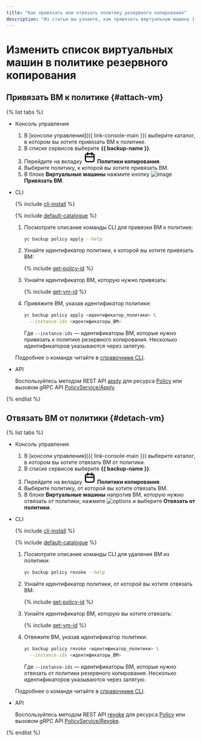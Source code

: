 ```yaml
---
title: "Как привязать или отвязать политику резервного копирования"
description: "Из статьи вы узнаете, как привязать виртуальную машину {{ compute-name }} к политике резервного копирования, и как отвязать ВМ от политики."
---
```


# Изменить список виртуальных машин в политике резервного копирования

## Привязать ВМ к политике {#attach-vm}

{% list tabs %}

- Консоль управления

  1. В [консоли управления]({{ link-console-main }}) выберите каталог, в котором вы хотите привязать ВМ к политике.
  1. В списке сервисов выберите **{{ backup-name }}**.
  1. Перейдите на вкладку ![policies](../../../_assets/console-icons/calendar.svg) **Политики копирования**.
  1. Выберите политику, к которой вы хотите привязать ВМ.
  1. В блоке **Виртуальные машины** нажмите кнопку ![image](../../../_assets/console-icons/plus.svg) **Привязать ВМ**.

- CLI

  {% include [cli-install](../../../_includes/cli-install.md) %}

  {% include [default-catalogue](../../../_includes/default-catalogue.md) %}

  1. Посмотрите описание команды CLI для привязки ВМ к политике: 

      ```bash
      yc backup policy apply --help
      ```

  1. Узнайте идентификатор политики, к которой вы хотите привязать ВМ:

      {% include [get-policy-id](../../../_includes/backup/operations/get-policy-id.md) %}

  1. Узнайте идентификатор ВМ, которую нужно привязать:

      {% include [get-vm-id](../../../_includes/backup/operations/get-vm-id.md) %}

  1. Привяжите ВМ, указав идентификатор политики:

      ```bash
      yc backup policy apply <идентификатор_политики> \
        --instance-ids <идентификаторы_ВМ>
      ```

      Где `--instance-ids` — идентификаторы ВМ, которые нужно привязать к политике резервного копирования. Несколько идентификаторов указываются через запятую.

  Подробнее о команде читайте в [справочнике CLI](../../../cli/cli-ref/managed-services/backup/policy/apply.md).

- API

  Воспользуйтесь методом REST API [apply](../../backup/api-ref/Policy/apply.md) для ресурса [Policy](../../backup/api-ref/Policy/index.md) или вызовом gRPC API [PolicyService/Apply](../../backup/api-ref/grpc/policy_service.md#Apply).

{% endlist %}

## Отвязать ВМ от политики {#detach-vm}

{% list tabs %}

- Консоль управления

  1. В [консоли управления]({{ link-console-main }}) выберите каталог, в котором вы хотите отвязать ВМ от политики.
  1. В списке сервисов выберите **{{ backup-name }}**.
  1. Перейдите на вкладку ![policies](../../../_assets/console-icons/calendar.svg) **Политики копирования**.
  1. Выберите политику, от которой вы хотите отвязать ВМ.
  1. В блоке **Виртуальные машины** напротив ВМ, которую нужно отвязать от политики, нажмите ![options](../../../_assets/console-icons/ellipsis.svg) и выберите **Отвязать от политики**.

- CLI

  {% include [cli-install](../../../_includes/cli-install.md) %}

  {% include [default-catalogue](../../../_includes/default-catalogue.md) %}

  1. Посмотрите описание команды CLI для удаления ВМ из политики: 

      ```bash
      yc backup policy revoke --help
      ```

  1. Узнайте идентификатор политики, от которой вы хотите отвязать ВМ:

      {% include [get-policy-id](../../../_includes/backup/operations/get-policy-id.md) %}

  1. Узнайте идентификатор ВМ, которую вы хотите отвязать:

      {% include [get-vm-id](../../../_includes/backup/operations/get-vm-id.md) %}

  1. Отвяжите ВМ, указав идентификатор политики:

      ```bash
      yc backup policy revoke <идентификатор_политики> \
        --instance-ids <идентификаторы_ВМ>
      ```

      Где `--instance-ids` — идентификаторы ВМ, которые нужно отвязать от политики резервного копирования. Несколько идентификаторов указываются через запятую.

  Подробнее о команде читайте в [справочнике CLI](../../../cli/cli-ref/managed-services/backup/policy/revoke.md).

- API

  Воспользуйтесь методом REST API [revoke](../../backup/api-ref/Policy/revoke.md) для ресурса [Policy](../../backup/api-ref/Policy/index.md) или вызовом gRPC API [PolicyService/Revoke](../../backup/api-ref/grpc/policy_service.md#Revoke).

{% endlist %}